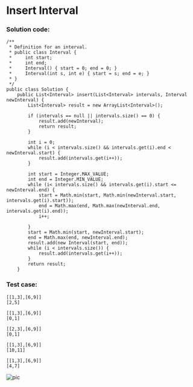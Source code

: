 # Insert Interval
### Solution code:
```
/**
 * Definition for an interval.
 * public class Interval {
 *     int start;
 *     int end;
 *     Interval() { start = 0; end = 0; }
 *     Interval(int s, int e) { start = s; end = e; }
 * }
 */
public class Solution {
    public List<Interval> insert(List<Interval> intervals, Interval newInterval) {
        List<Interval> result = new ArrayList<Interval>();
        
        if (intervals == null || intervals.size() == 0) {
            result.add(newInterval);
            return result;
        }
        
        int i = 0;
        while (i < intervals.size() && intervals.get(i).end < newInterval.start) {
            result.add(intervals.get(i++));
        }
        
        int start = Integer.MAX_VALUE;
        int end = Integer.MIN_VALUE;
        while (i< intervals.size() && intervals.get(i).start <= newInterval.end) {
            start = Math.min(start, Math.min(newInterval.start, intervals.get(i).start));
            end = Math.max(end, Math.max(newInterval.end, intervals.get(i).end));
            i++;
            
        }
        start = Math.min(start, newInterval.start);
        end = Math.max(end, newInterval.end);
        result.add(new Interval(start, end));
        while (i < intervals.size()) {
            result.add(intervals.get(i++));
        }
        return result;
    }
```

### Test case:
```
[[1,3],[6,9]]
[2,5]
```
```
[[1,3],[6,9]]
[0,1]
```
```
[[2,3],[6,9]]
[0,1]
```
```
[[1,3],[6,9]]
[10,11]
```
```
[[1,3],[6,9]]
[4,7]
```
![pic](https://github.com/hpnhxxwn/cs501/blob/master/week2/%E5%B1%8F%E5%B9%95%E5%BF%AB%E7%85%A7%202017-06-13%20%E4%B8%8B%E5%8D%889.39.33.png?raw=true)
